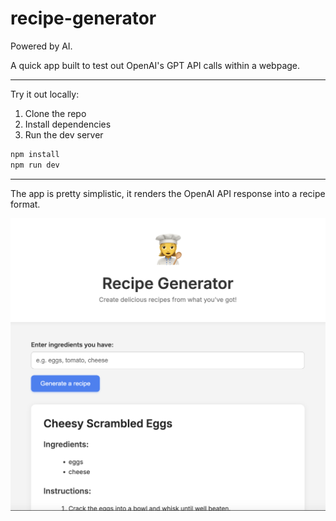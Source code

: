# recipe-generator
Powered by AI.

A quick app built to test out OpenAI's GPT API calls within a webpage.

---

Try it out locally:

1. Clone the repo
2. Install dependencies
3. Run the dev server

```bash
npm install
npm run dev
```

---

The app is pretty simplistic, it renders the OpenAI API response into a recipe format.

<p align="center">
  <img src="recipe-generator/assets/recipe-generator.png" alt="Recipe Generator app screenshot" width="600" />
</p>